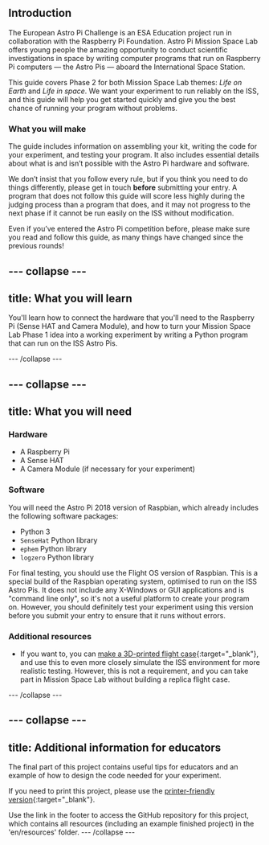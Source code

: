 ## Introduction

The European Astro Pi Challenge is an ESA Education project run in collaboration with the Raspberry Pi Foundation. Astro Pi Mission Space Lab offers young people the amazing opportunity to conduct scientific investigations in space by writing computer programs that run on Raspberry Pi computers — the Astro Pis — aboard the International Space Station.

This guide covers Phase 2 for both Mission Space Lab themes: _Life on Earth_ and _Life in space_. We want your experiment to run reliably on the ISS, and this guide will help you get started quickly and give you the best chance of running your program without problems.

### What you will make

The guide includes information on assembling your kit, writing the code for your experiment, and testing your program. It also includes essential details about what is and isn’t possible with the Astro Pi hardware and software.

We don’t insist that you follow every rule, but if you think you need to do things differently, please get in touch **before** submitting your entry. A program that does not follow this guide will score less highly during the judging process than a program that does, and it may not progress to the next phase if it cannot be run easily on the ISS without modification.   

Even if you’ve entered the Astro Pi competition before, please make sure you read and follow this guide, as many things have changed since the previous rounds!

--- collapse ---
---
title: What you will learn
---

You'll learn how to connect the hardware that you'll need to the Raspberry Pi (Sense HAT and Camera Module), and how to turn your Mission Space Lab Phase 1 idea into a working experiment by writing a Python program that can run on the ISS Astro Pis.

--- /collapse ---

--- collapse ---
---
title: What you will need
---
### Hardware

+ A Raspberry Pi
+ A Sense HAT
+ A Camera Module (if necessary for your experiment)

### Software

You will need the Astro Pi 2018 version of Raspbian, which already includes the following software packages:

+ Python 3
+ `SenseHat` Python library
+ `ephem` Python library
+ `logzero` Python library

For final testing, you should use the Flight OS version of Raspbian. This is a special build of the Raspbian operating system, optimised to run on the ISS Astro Pis. It does not include any X-Windows or GUI applications and is "command line only", so it's not a useful platform to create your program on. However, you should definitely test your experiment using this version before you submit your entry to ensure that it runs without errors.

### Additional resources

+ If you want to, you can [make a 3D-printed flight case](https://projects.raspberrypi.org/en/projects/astro-pi-flight-case){:target="_blank"}, and use this to even more closely simulate the ISS environment for more realistic testing. However, this is not a requirement, and you can take part in Mission Space Lab without building a replica flight case.

--- /collapse ---

--- collapse ---
---
title: Additional information for educators
---

The final part of this project contains useful tips for educators and an example of how to design the code needed for your experiment.

If you need to print this project, please use the [printer-friendly version](https://projects.raspberrypi.org/en/projects/project-name/print){:target="_blank"}.

Use the link in the footer to access the GitHub repository for this project, which contains all resources (including an example finished project) in the 'en/resources' folder.
--- /collapse ---
